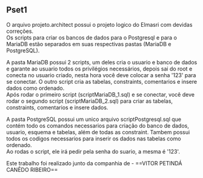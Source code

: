 ## Pset1

O arquivo projeto.architect possui o projeto logico do Elmasri com devidas correções.  
Os scripts para criar os bancos de dados para o Postgresql e para o MariaDB estão separados em suas respectivas pastas (MariaDB e PostgreSQL).

A pasta MariaDB possui 2 scripts, um deles cria o usuario e banco de dados e garante ao usuario todos os privilégios necessários, depois sai do root e conecta no usuario criado, nesta hora você deve colocar a senha '123' para se conectar. O outro script cria as tabelas, constraints, comentarios e insere dados como ordenado.  
Após rodar o primeiro script (scriptMariaDB_1.sql) e se conectar, você deve rodar o segundo script (scriptMariaDB_2.sql) para criar as tabelas, constraints, comentarios e insere dados.

A pasta PostgreSQL possui um unico arquivo scriptPostgresql.sql que contém todo os comandos necessarios para criação do banco de dados, usuario, esquema e tabelas, além de todas as constraint. Tambem possui todos os codigos necessarios para inserir os dados nas tabelas como ordenado.  
Ao rodas o script, ele irá pedir pela senha do suario, a mesma é '123'.

Este trabalho foi realizado junto da companhia de - ==VITOR PETINDÁ CANÊDO RIBEIRO==
